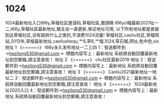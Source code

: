 # 1024
1024最新地址入口t66y,草榴社区邀请码,草榴社區,邀請碼  t66ycl榴最新2021址一二,t66y,草榴社區最新地址,楼主会一直更新,保证地址可用,  以下所有地址都是直接到达草榴社区,没有跳转什么之类的,不浪费1024流量!  草榴社区,caoliu社区,草榴网站,2013年,草榴最新地址,caoliushequ,艹6,草6,艹榴,1024,草石榴,网址,色中色,sis  地址 1 《======》 t66y永久发布地址一二三四 1：發送郵件到→hezilong530@gmail.com ← 標題内容写上：最新地址 系統將自動回覆最新地址到您郵箱,請注意查收！  地址 2 《======》 cliu社区最新2019 地址 2：發送郵件到→hezilong530@gmail.com ← 標題内容写上：最新地址 系統將自動回覆最新地址到您郵箱,請注意查收！  地址 3 《======》 Caoliu2021最新地址一地址二 3：發送郵件到→hezilong530@gmail.com ← 標題内容写上：最新地址 系統將自動回覆最新地址到您郵箱,請注意查收！  地址 4 《======》 1024最新地址2020入口 4：發送郵件到→hezilong530@gmail.com ← 標題内容写上：最新地址 系統將自動回覆最新地址到您郵箱,請注意查收！
